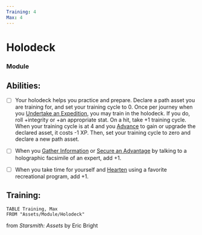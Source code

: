 ```yaml
---
Training: 4
Max: 4
---
```


# Holodeck
### Module


## Abilities:


- [ ] Your holodeck helps you practice and prepare. Declare a path asset you are training for, and set your training cycle to 0. Once per journey when you [Undertake an Expedition](Undertake_an_Expedition.md), you may train in the holodeck. If you do, roll +integrity or +an appropriate stat. On a hit, take +1 training cycle. When your training cycle is at 4 and you [Advance](Advance.md) to gain or upgrade the declared asset, it costs -1 XP. Then, set your training cycle to zero and declare a new path asset.

- [ ] When you [Gather Information](Gather_Information.md) or [Secure an Advantage](40_Mechanics/Moves/Adventure/Secure_an_Advantage.md) by talking to a holographic facsimile of an expert, add +1.

- [ ] When you take time for yourself and [Hearten](Hearten.md) using a favorite recreational program, add +1.

## Training:
```dataview
TABLE Training, Max
FROM "Assets/Module/Holodeck"
```



from *Starsmith: Assets* by Eric Bright